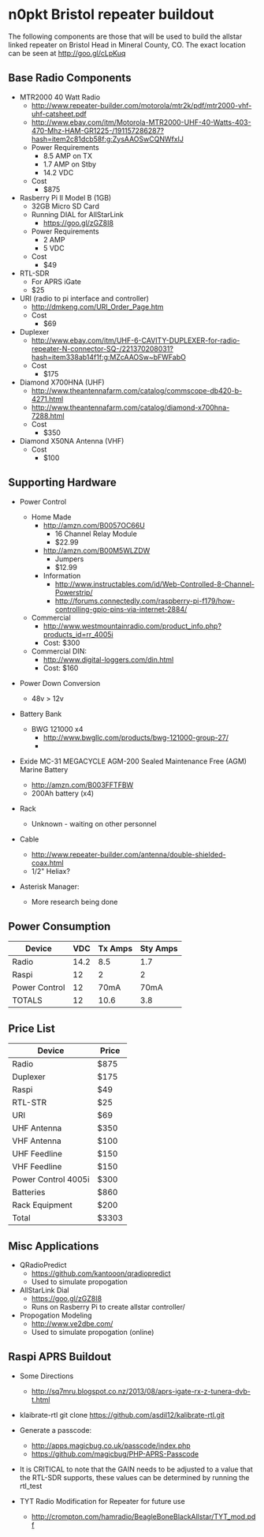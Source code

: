 # n0pkt Bristol repeater buildout
The following components are those that will be used to build the allstar linked repeater on Bristol Head in Mineral County, CO.  The exact location can be seen at http://goo.gl/cLpKuq

## Base Radio Components
* MTR2000 40 Watt Radio
    - http://www.repeater-builder.com/motorola/mtr2k/pdf/mtr2000-vhf-uhf-catsheet.pdf
    - http://www.ebay.com/itm/Motorola-MTR2000-UHF-40-Watts-403-470-Mhz-HAM-GR1225-/191157286287?hash=item2c81dcb58f:g:ZysAAOSwCQNWfxIJ
    - Power Requirements
        + 8.5 AMP on TX
        + 1.7 AMP on Stby
        + 14.2 VDC
    - Cost
        + $875
* Rasberry Pi II Model B (1GB)
    - 32GB Micro SD Card
    - Running DIAL for AllStarLink
        + https://goo.gl/zGZ8I8
    - Power Requirements
        + 2 AMP
        + 5 VDC
    - Cost
        + $49
* RTL-SDR
    -  For APRS iGate
    -  $25
* URI (radio to pi interface and controller)
    - http://dmkeng.com/URI_Order_Page.htm
    - Cost
        + $69
* Duplexer
    - http://www.ebay.com/itm/UHF-6-CAVITY-DUPLEXER-for-radio-repeater-N-connector-SQ-/221370208031?hash=item338ab14f1f:g:MZcAAOSw~bFWFabO
    - Cost
        + $175
* Diamond X700HNA (UHF)
    - http://www.theantennafarm.com/catalog/commscope-db420-b-4271.html
    - http://www.theantennafarm.com/catalog/diamond-x700hna-7288.html
    - Cost
        + $350
* Diamond X50NA Antenna (VHF)
    - Cost
        + $100

## Supporting Hardware
* Power Control
    - Home Made
        + http://amzn.com/B0057OC66U
            * 16 Channel Relay Module
            * $22.99
        + http://amzn.com/B00M5WLZDW
            * Jumpers
            * $12.99
        + Information
            * http://www.instructables.com/id/Web-Controlled-8-Channel-Powerstrip/
            * http://forums.connectedly.com/raspberry-pi-f179/how-controlling-gpio-pins-via-internet-2884/
    -  Commercial
        +  http://www.westmountainradio.com/product_info.php?products_id=rr_4005i
        +  Cost: $300
    - Commercial DIN:
        + http://www.digital-loggers.com/din.html
        + Cost: $160
* Power Down Conversion 
    - 48v > 12v 
* Battery Bank
    - BWG 121000 x4
        + http://www.bwgllc.com/products/bwg-121000-group-27/
        + 

* Exide MC-31 MEGACYCLE AGM-200 Sealed Maintenance Free (AGM) Marine Battery
    - http://amzn.com/B003FFTFBW
    - 200Ah battery (x4)
* Rack
    - Unknown - waiting on other personnel
* Cable
    - http://www.repeater-builder.com/antenna/double-shielded-coax.html
    - 1/2" Heliax?
* Asterisk Manager:
    - More research being done

## Power Consumption
| Device | VDC | Tx Amps | Sty Amps |
|--------|-----|---------|----------|
| Radio  | 14.2| 8.5     | 1.7      |
| Raspi  | 12  | 2       | 2        |
| Power Control | 12 | 70mA | 70mA  |
| TOTALS | 12  |  10.6 | 3.8 |

## Price List
| Device | Price |
|--------|-------|
| Radio  | $875  |
| Duplexer | $175 |
| Raspi  | $49   | 
| RTL-STR| $25   |
| URI    | $69   |
| UHF Antenna|$350|
| VHF Antenna | $100|
| UHF Feedline | $150 |
| VHF Feedline | $150 |
| Power Control 4005i | $300 |
| Batteries | $860 |
| Rack Equipment | $200 |
| Total | $3303 |

## Misc Applications
* QRadioPredict
    - https://github.com/kantooon/qradiopredict
    - Used to simulate propogation 
* AllStarLink Dial
    - https://goo.gl/zGZ8I8
    - Runs on Rasberry Pi to create allstar controller/
* Propogation Modeling
    - http://www.ve2dbe.com/
    - Used to simulate propogation (online)

## Raspi APRS Buildout
* Some Directions
    - http://sq7mru.blogspot.co.nz/2013/08/aprs-igate-rx-z-tunera-dvb-t.html
* klaibrate-rtl
        git clone https://github.com/asdil12/kalibrate-rtl.git
* Generate a passcode:
    - http://apps.magicbug.co.uk/passcode/index.php
    - https://github.com/magicbug/PHP-APRS-Passcode
* It is CRITICAL to note that the GAIN needs to be adjusted to a value that the RTL-SDR supports, these values can be determined by running the rtl_test 

* TYT Radio Modification for Repeater for future use
    - http://crompton.com/hamradio/BeagleBoneBlackAllstar/TYT_mod.pdf



